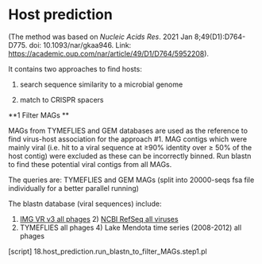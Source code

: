 # Host prediction

(The method was based on *Nucleic Acids Res*. 2021 Jan 8;49(D1):D764-D775. doi: 10.1093/nar/gkaa946. Link: https://academic.oup.com/nar/article/49/D1/D764/5952208).

It contains two approaches to find hosts: 

1) search sequence similarity to a microbial genome 

2) match to CRISPR spacers



**1 Filter MAGs **

MAGs from TYMEFLIES and GEM databases are used as the reference to find virus-host association for the approach #1.  MAG contigs which were mainly viral (i.e. hit to a viral sequence at ≥90% identity over ≥ 50% of the host contig) were excluded as these can be incorrectly binned. Run blastn to find these potential viral contigs from all MAGs.

The queries are: TYMEFLIES and GEM MAGs (split into 20000-seqs fsa file individually for a better parallel running)

The blastn database (viral sequences) include: 

1) [IMG VR v3 all phages](https://github.com/AnantharamanLab/TYMEFLIES_Viral/tree/main/Database_IMGVR) 2) [NCBI RefSeq all viruses](https://github.com/AnantharamanLab/TYMEFLIES_Viral/tree/main/Database_NCBI_RefSeq_viral)
3) TYMEFLIES all phages 4) Lake Mendota time series (2008-2012) all phages 

[script] 18.host_prediction.run_blastn_to_filter_MAGs.step1.pl

